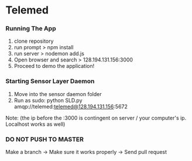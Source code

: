 # Telemed

### Running The App
1. clone repository 
2. run prompt > npm install 
3. run server > nodemon add.js
4. Open browser and search > 128.194.131.156:3000 
5. Proceed to demo the application!

### Starting Sensor Layer Daemon
1. Move into the sensor daemon folder
2. Run as sudo: python SLD.py amqp://telemed:telemed@128.194.131.156:5672


Note: (the ip before the :3000 is contingent on server / your computer's ip. Localhost works as well)

### DO NOT PUSH TO MASTER
Make a branch -> Make sure it works properly -> Send pull request

